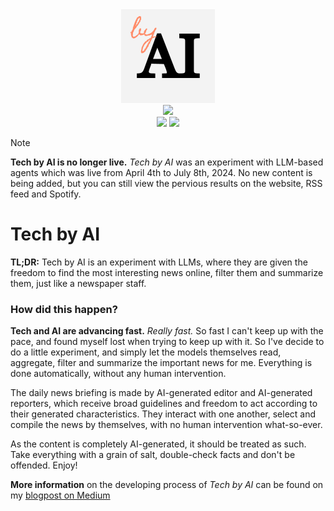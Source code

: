 <div align="center">
    <img src="https://raw.githubusercontent.com/shakedzy/techbyai/gh-pages/images/byai_150.png"><br>
     <a href="https://shakedzy.xyz/techbyai"><img src="https://img.shields.io/badge/website-techbyai.news-F68315?style=for-the-badge&labelcolor=orange"></a><br>
     <a href="https://shakedzy.xyz/techbyai/rss/feed.xml"><img src="https://img.shields.io/badge/Subscribe%20to-RSS-F68315?style=for-the-badge&logo=rss&color=24cbd1&logoColor=white"></a>
     <a href="https://open.spotify.com/show/57LsLSXYUUPKv5Gk6y3L70"><img src="https://img.shields.io/badge/Listen%20on-Spotify-F68315?style=for-the-badge&logo=spotify&logoColor=white&color=1ed45f"></a>
</div>

> [!NOTE]
> **Tech by AI is no longer live.** _Tech by AI_ was an experiment with LLM-based agents which was live from April 4th to July 8th, 2024.
> No new content is being added, but you can still view the pervious results on the website, RSS feed and Spotify.

# Tech by AI
**TL;DR:** Tech by AI is an experiment with LLMs, where they are given the freedom to find the most interesting news online, filter them and summarize them, just like a newspaper staff.


### How did this happen?
**Tech and AI are advancing fast.** _Really fast._ So fast I can't keep up with the pace,
and found myself lost when trying to keep up with it.
So I've decide to do a little experiment, and simply let the models themselves read, aggregate, filter
and summarize the important news for me. Everything is done automatically, without any human intervention.


The daily news briefing is made by AI-generated editor and AI-generated reporters, which receive broad guidelines
and freedom to act according to their generated characteristics. They interact with one another, select and compile the 
news by themselves, with no human intervention what-so-ever.


As the content is completely AI-generated, it should be treated as such. Take everything with a grain of salt, double-check 
facts and don't be offended. Enjoy!

**More information** on the developing process of _Tech by AI_ can be found on my [blogpost on Medium](https://medium.com/shakedzy/introducing-the-first-ever-ai-magazine-podcast-made-by-ai-e87937216cd1)
